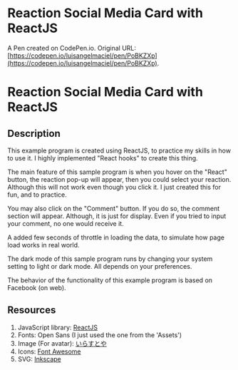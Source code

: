 # Reaction Social Media Card with ReactJS

A Pen created on CodePen.io. Original URL: [https://codepen.io/luisangelmaciel/pen/PoBKZXp](https://codepen.io/luisangelmaciel/pen/PoBKZXp).

# Reaction Social Media Card with ReactJS

## Description

This example program is created using ReactJS, to practice my skills in how to use it. I highly implemented "React hooks" to create this thing.

The main feature of this sample program is when you hover on the "React" button, the reaction pop-up will appear, then you could select your reaction. Although this will not work even though you click it. I just created this for fun, and to practice.

You may also click on the "Comment" button. If you do so, the comment section will appear. Although, it is just for display. Even if you tried to input your comment, no one would receive it.

A added few seconds of throttle in loading the data, to simulate how page load works in real world.

The dark mode of this sample program runs by changing your system setting to light or dark mode. All depends on your preferences.

The behavior of the functionality of this example program is based on Facebook (on web).

## Resources

1. JavaScript library: [ReactJS](https://reactjs.org/)
1. Fonts: Open Sans (I just used the one from the 'Assets')
1. Image (For avatar): [いらすとや](https://www.irasutoya.com)
1. Icons: [Font Awesome](https://fontawesome.com)
1. SVG: [Inkscape](https://inkscape.org/)